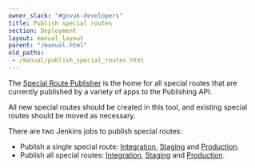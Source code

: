 ```yaml
---
owner_slack: "#govuk-developers"
title: Publish special routes
section: Deployment
layout: manual_layout
parent: "/manual.html"
old_paths:
 - /manual/publish_special_routes.html
---
```


The [Special Route Publisher](https://github.com/alphagov/special-route-publisher) is the home for all special routes that are currently published by a variety of apps to the Publishing API.

All new special routes should be created in this tool, and existing special routes should be moved as necessary.

There are two Jenkins jobs to publish special routes:

- Publish a single special route: [Integration](https://deploy.integration.publishing.service.gov.uk/job/Publish_Single_Special_Route/), [Staging](https://deploy.blue.staging.govuk.digital/job/Publish_Single_Special_Route/) and [Production](https://deploy.blue.production.govuk.digital/job/Publish_Single_Special_Route/).
- Publish all special routes: [Integration](https://deploy.integration.publishing.service.gov.uk/job/Publish_Special_Routes/), [Staging](https://deploy.blue.staging.govuk.digital/job/Publish_Special_Routes/) and [Production](https://deploy.blue.production.govuk.digital/job/Publish_Special_Routes/).
